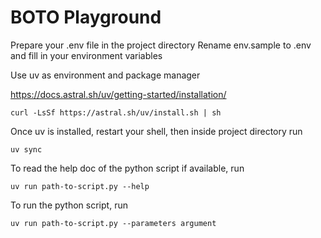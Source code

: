 # BOTO Playground

Prepare your .env file in the project directory
Rename env.sample to .env and fill in your environment variables

Use uv as environment and package manager

https://docs.astral.sh/uv/getting-started/installation/
```
curl -LsSf https://astral.sh/uv/install.sh | sh
```

Once uv is installed, restart your shell, then inside project directory run
```
uv sync
```

To read the help doc of the python script if available, run
```
uv run path-to-script.py --help
```

To run the python script, run
```
uv run path-to-script.py --parameters argument
```
